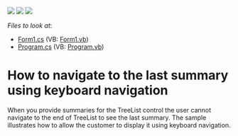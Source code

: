 <!-- default badges list -->
![](https://img.shields.io/endpoint?url=https://codecentral.devexpress.com/api/v1/VersionRange/128637969/13.1.4%2B)
[![](https://img.shields.io/badge/Open_in_DevExpress_Support_Center-FF7200?style=flat-square&logo=DevExpress&logoColor=white)](https://supportcenter.devexpress.com/ticket/details/E379)
[![](https://img.shields.io/badge/📖_How_to_use_DevExpress_Examples-e9f6fc?style=flat-square)](https://docs.devexpress.com/GeneralInformation/403183)
<!-- default badges end -->
<!-- default file list -->
*Files to look at*:

* [Form1.cs](./CS/WindowsApplication255/Form1.cs) (VB: [Form1.vb](./VB/WindowsApplication255/Form1.vb))
* [Program.cs](./CS/WindowsApplication255/Program.cs) (VB: [Program.vb](./VB/WindowsApplication255/Program.vb))
<!-- default file list end -->
# How to navigate to the last summary using  keyboard navigation


<p>When you provide summaries for the TreeList control the user cannot navigate to the end of TreeList to see the last summary. The sample illustrates how to allow the customer to display it using keyboard navigation.</p>

<br/>


